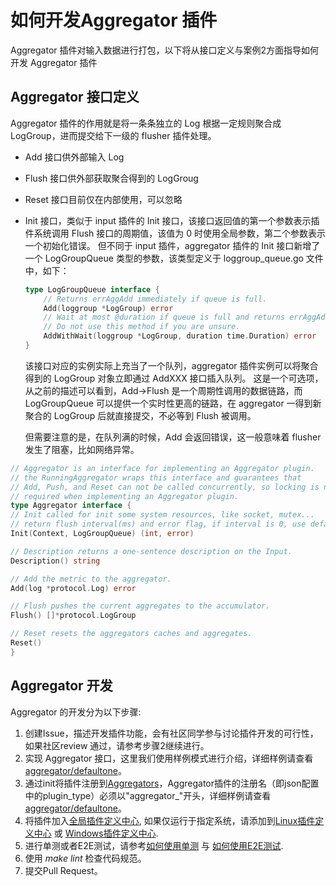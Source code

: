 # 如何开发Aggregator 插件
Aggregator 插件对输入数据进行打包，以下将从接口定义与案例2方面指导如何开发 Aggregator 插件

## Aggregator 接口定义

Aggregator 插件的作用就是将一条条独立的 Log 根据一定规则聚合成 LogGroup，进而提交给下一级的 flusher 插件处理。

- Add 接口供外部输入 Log
- Flush 接口供外部获取聚合得到的 LogGroug
- Reset 接口目前仅在内部使用，可以忽略 
- Init 接口，类似于 input 插件的 Init 接口，该接口返回值的第一个参数表示插件系统调用 Flush 接口的周期值，该值为 0 时使用全局参数，第二个参数表示一个初始化错误。 但不同于 input 插件，aggregator 插件的 Init 接口新增了一个 LogGroupQueue 类型的参数，该类型定义于 loggroup_queue.go 文件中，如下：
    ```go
    type LogGroupQueue interface {
        // Returns errAggAdd immediately if queue is full.
        Add(loggroup *LogGroup) error
        // Wait at most @duration if queue is full and returns errAggAdd if timeout.
        // Do not use this method if you are unsure.
        AddWithWait(loggroup *LogGroup, duration time.Duration) error
    }
    ```
  该接口对应的实例实际上充当了一个队列，aggregator 插件实例可以将聚合得到的 LogGroup 对象立即通过 AddXXX 接口插入队列。 这是一个可选项，从之前的描述可以看到，Add->Flush 是一个周期性调用的数据链路，而 LogGroupQueue 可以提供一个实时性更高的链路，在 aggregator 一得到新聚合的 LogGroup 后就直接提交，不必等到 Flush 被调用。

    但需要注意的是，在队列满的时候，Add 会返回错误，这一般意味着 flusher 发生了阻塞，比如网络异常。

```go
// Aggregator is an interface for implementing an Aggregator plugin.
// the RunningAggregator wraps this interface and guarantees that
// Add, Push, and Reset can not be called concurrently, so locking is not
// required when implementing an Aggregator plugin.
type Aggregator interface {
// Init called for init some system resources, like socket, mutex...
// return flush interval(ms) and error flag, if interval is 0, use default interval
Init(Context, LogGroupQueue) (int, error)

// Description returns a one-sentence description on the Input.
Description() string

// Add the metric to the aggregator.
Add(log *protocol.Log) error

// Flush pushes the current aggregates to the accumulator.
Flush() []*protocol.LogGroup

// Reset resets the aggregators caches and aggregates.
Reset()
}
```

## Aggregator 开发

Aggregator 的开发分为以下步骤:
1. 创建Issue，描述开发插件功能，会有社区同学参与讨论插件开发的可行性，如果社区review 通过，请参考步骤2继续进行。
2. 实现 Aggregator 接口，这里我们使用样例模式进行介绍，详细样例请查看[aggregator/defaultone](../../../plugins/aggregator/defaultone/aggregator_default.go)。
3. 通过init将插件注册到[Aggregators](../../../plugin.go)，Aggregator插件的注册名（即json配置中的plugin_type）必须以"aggregator_"开头，详细样例请查看[aggregator/defaultone](../../../plugins/aggregator/defaultone/aggregator_default.go)。
4. 将插件加入[全局插件定义中心](../../../plugins/all/all.go), 如果仅运行于指定系统，请添加到[Linux插件定义中心](../../../plugins/all/all_linux.go) 或 [Windows插件定义中心](../../../plugins/all/all_windows.go).
5. 进行单测或者E2E测试，请参考[如何使用单测](./How-to-write-unit-test.md) 与 [如何使用E2E测试](../../../test/README.md).
6. 使用 *make lint* 检查代码规范。
7. 提交Pull Request。
